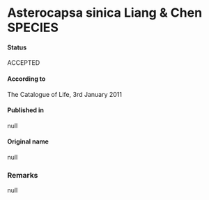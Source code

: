 Asterocapsa sinica Liang & Chen SPECIES
=======

#### Status
ACCEPTED

#### According to
The Catalogue of Life, 3rd January 2011

#### Published in
null

#### Original name
null

### Remarks
null